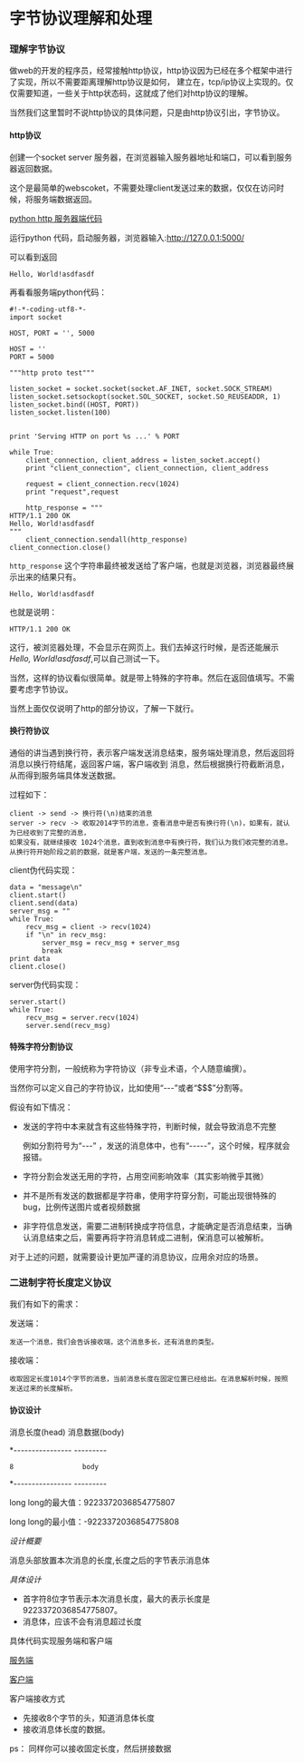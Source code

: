 # 字节协议理解和处理

### 理解字节协议

做web的开发的程序员，经常接触http协议，http协议因为已经在多个框架中进行了实现，所以不需要距离理解http协议是如何，
建立在，tcp/ip协议上实现的。仅仅需要知道，一些关于http状态码，这就成了他们对http协议的理解。

当然我们这里暂时不说http协议的具体问题，只是由http协议引出，字节协议。

#### http协议

创建一个socket server 服务器，在浏览器输入服务器地址和端口，可以看到服务器返回数据。

这个是最简单的webscoket，不需要处理client发送过来的数据，仅仅在访问时候，将服务端数据返回。

[python http 服务器端代码](https://github.com/wangyu190810/some_lang/blob/master/python/net/http_server.py)

运行python 代码，启动服务器，浏览器输入:http://127.0.0.1:5000/ 

可以看到返回

    Hello, World!asdfasdf

再看看服务端python代码：



    #!-*-coding-utf8-*-
    import socket

    HOST, PORT = '', 5000

    HOST = ''
    PORT = 5000

    """http proto test"""

    listen_socket = socket.socket(socket.AF_INET, socket.SOCK_STREAM)
    listen_socket.setsockopt(socket.SOL_SOCKET, socket.SO_REUSEADDR, 1)
    listen_socket.bind((HOST, PORT))
    listen_socket.listen(100)


    print 'Serving HTTP on port %s ...' % PORT

    while True:
        client_connection, client_address = listen_socket.accept()
        print "client_connection", client_connection, client_address

        request = client_connection.recv(1024)
        print "request",request

        http_response = """
    HTTP/1.1 200 OK
    Hello, World!asdfasdf
    """
        client_connection.sendall(http_response)
    client_connection.close()



`http_response` 这个字符串最终被发送给了客户端，也就是浏览器，浏览器最终展示出来的结果只有。

    Hello, World!asdfasdf

也就是说明：
    
    HTTP/1.1 200 OK

这行，被浏览器处理，不会显示在网页上。我们去掉这行时候，是否还能展示*Hello, World!asdfasdf*,可以自己测试一下。

当然，这样的协议看似很简单。就是带上特殊的字符串。然后在返回值填写。不需要考虑字节协议。

当然上面仅仅说明了http的部分协议，了解一下就行。

#### 换行符协议

通俗的讲当遇到换行符，表示客户端发送消息结束，服务端处理消息，然后返回将消息以换行符结尾，返回客户端，客户端收到
消息，然后根据换行符截断消息，从而得到服务端具体发送数据。

过程如下：

    client -> send -> 换行符(\n)结束的消息
    server -> recv -> 收取2014字节的消息，查看消息中是否有换行符(\n)，如果有，就认为已经收到了完整的消息，
    如果没有，就继续接收 1024个消息，直到收到消息中有换行符，我们认为我们收完整的消息。
    从换行符开始阶段之前的数据，就是客户端，发送的一条完整消息。

client伪代码实现：

    data = "message\n"
    client.start()
    client.send(data)
    server_msg = ""
    while True:
        recv_msg = client -> recv(1024) 
        if "\n" in recv_msg:
            server_msg = recv_msg + server_msg
            break
    print data        
    client.close()

server伪代码实现：
    
    server.start()
    while True:
        recv_msg = server.recv(1024)
        server.send(recv_msg)



#### 特殊字符分割协议


使用字符分割，一般统称为字符协议（非专业术语，个人随意编撰）。

当然你可以定义自己的字符协议，比如使用“---”或者“$$$”分割等。

假设有如下情况：
* 发送的字符中本来就含有这些特殊字符，判断时候，就会导致消息不完整

    例如分割符号为“---” ，发送的消息体中，也有“-----”，这个时候，程序就会报错。

* 字符分割会发送无用的字符，占用空间影响效率（其实影响微乎其微）

* 并不是所有发送的数据都是字符串，使用字符穿分割，可能出现很特殊的bug，比例传送图片或者视频数据

* 非字符信息发送，需要二进制转换成字符信息，才能确定是否消息结束，当确认消息结束之后，需要再将字符消息转成二进制，保消息可以被解析。

对于上述的问题，就需要设计更加严谨的消息协议，应用余对应的场景。

### 二进制字符长度定义协议

我们有如下的需求：

发送端：
    
    发送一个消息，我们会告诉接收端，这个消息多长，还有消息的类型。

接收端：

    收取固定长度1014个字节的消息，当前消息长度在固定位置已经给出。在消息解析时候，按照发送过来的长度解析。


#### 协议设计

   消息长度(head)     消息数据(body)

*----------------    ---------

    8                 body 

*----------------    ---------

long long的最大值：9223372036854775807

long long的最小值：-9223372036854775808


*设计概要*

消息头部放置本次消息的长度,长度之后的字节表示消息体

*具体设计*


* 首字符8位字节表示本次消息长度，最大的表示长度是9223372036854775807。
* 消息体，应该不会有消息超过长度


具体代码实现服务端和客户端

[服务端](https://github.com/wangyu190810/some_lang/blob/master/python/net/byte_proto_server.py)

[客户端](https://github.com/wangyu190810/some_lang/blob/master/python/net/byte_proto_client.py)


客户端接收方式

* 先接收8个字节的头，知道消息体长度
* 接收消息体长度的数据。


ps： 同样你可以接收固定长度，然后拼接数据





